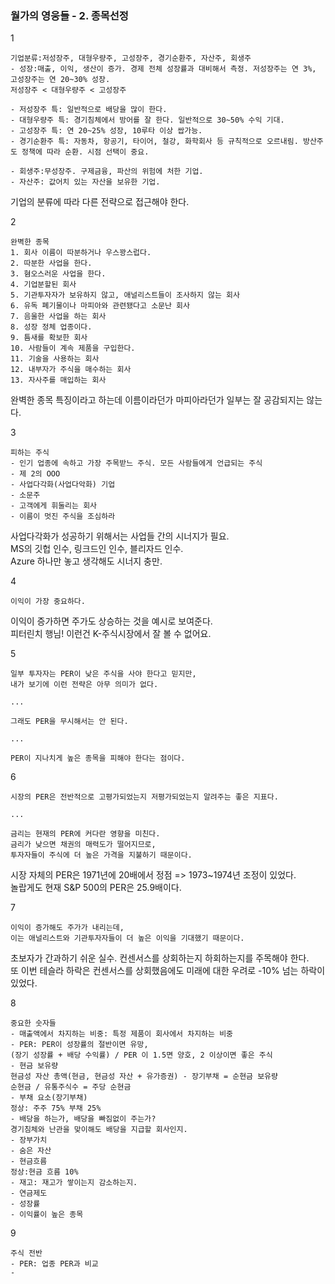 ### 월가의 영웅들 - 2. 종목선정

1
```
기업분류:저성장주, 대형우량주, 고성장주, 경기순환주, 자산주, 회생주  
- 성장:매출, 이익, 생산이 증가. 경제 전체 성장률과 대비해서 측정. 저성장주는 연 3%, 고성장주는 연 20~30% 성장.  
저성장주 < 대형우량주 < 고성장주  

- 저성장주 특: 일반적으로 배당을 많이 한다.  
- 대형우량주 특: 경기침체에서 방어를 잘 한다. 일반적으로 30~50% 수익 기대.  
- 고성장주 특: 연 20~25% 성장, 10루타 이상 쌉가능.  
- 경기순환주 특: 자동차, 항공기, 타이어, 철강, 화학회사 등 규칙적으로 오르내림. 방산주도 정책에 따라 순환. 시점 선택이 중요.  

- 회생주:무성장주. 구제금융, 파산의 위험에 처한 기업.  
- 자산주: 값어치 있는 자산을 보유한 기업.  
```

기업의 분류에 따라 다른 전략으로 접근해야 한다.

2
```
완벽한 종목  
1. 회사 이름이 따분하거나 우스꽝스럽다.  
2. 따분한 사업을 한다.  
3. 혐오스러운 사업을 한다.  
4. 기업분할된 회사  
5. 기관투자자가 보유하지 않고, 애널리스트들이 조사하지 않는 회사  
6. 유독 폐기물이나 마피아와 관련됐다고 소문난 회사  
7. 음울한 사업을 하는 회사  
8. 성장 정체 업종이다.  
9. 틈새를 확보한 회사  
10. 사람들이 계속 제품을 구입한다.  
11. 기술을 사용하는 회사  
12. 내부자가 주식을 매수하는 회사  
13. 자사주를 매입하는 회사  
```

완벽한 종목 특징이라고 하는데 이름이라던가 마피아라던가 일부는 잘 공감되지는 않는다.  

3
```
피하는 주식
- 인기 업종에 속하고 가장 주목받느 주식. 모든 사람들에게 언급되는 주식  
- 제 2의 OOO  
- 사업다각화(사업다악화) 기업  
- 소문주  
- 고객에게 휘둘리는 회사  
- 이름이 멋진 주식을 조심하라  
```

사업다각화가 성공하기 위해서는 사업들 간의 시너지가 필요.  
MS의 깃헙 인수, 링크드인 인수, 블리자드 인수.  
Azure 하나만 놓고 생각해도 시너지 충만.  

4
```
이익이 가장 중요하다.
```

이익이 증가하면 주가도 상승하는 것을 예시로 보여준다.  
피터린치 행님! 이런건 K-주식시장에서 잘 볼 수 없어요.  

5
```
일부 투자자는 PER이 낮은 주식을 사야 한다고 믿지만,  
내가 보기에 이런 전략은 아무 의미가 없다.  

...  

그래도 PER을 무시해서는 안 된다.  

...  

PER이 지나치게 높은 종목을 피해야 한다는 점이다.
```

6
```
시장의 PER은 전반적으로 고평가되었는지 저평가되었는지 알려주는 좋은 지표다.  

...  

금리는 현재의 PER에 커다란 영향을 미친다.  
금리가 낮으면 채권의 매력도가 떨어지므로,  
투자자들이 주식에 더 높은 가격을 지불하기 때문이다.
```

시장 자체의 PER은 1971년에 20배에서 정점 => 1973~1974년 조정이 있었다.  
놀랍게도 현재 S&P 500의 PER은 25.9배이다.  

7
```
이익이 증가해도 주가가 내리는데,  
이는 애널리스트와 기관투자자들이 더 높은 이익을 기대했기 때문이다.
```

초보자가 간과하기 쉬운 실수. 컨센서스를 상회하는지 하회하는지를 주목해야 한다.  
또 이번 테슬라 하락은 컨센서스를 상회했음에도 미래에 대한 우려로 -10% 넘는 하락이 있었다.

8
```
중요한 숫자들  
- 매출액에서 차지하는 비중: 특정 제품이 회사에서 차지하는 비중  
- PER: PER이 성장률의 절반이면 유망,  
(장기 성장률 + 배당 수익률) / PER 이 1.5면 양호, 2 이상이면 좋은 주식  
- 현금 보유량  
현금성 자산 총액(현금, 현금성 자산 + 유가증권) - 장기부채 = 순현금 보유량  
순현금 / 유통주식수 = 주당 순현금  
- 부채 요소(장기부채)  
정상: 주주 75% 부채 25%  
- 배당을 하는가, 배당을 빠짐없이 주는가?  
경기침체와 난관을 맞이해도 배당을 지급할 회사인지.  
- 장부가치  
- 숨은 자산  
- 현금흐름 
정상:현금 흐름 10%  
- 재고: 재고가 쌓이는지 감소하는지.  
- 연금제도  
- 성장률
- 이익률이 높은 종목
```

9
```
주식 전반
- PER: 업종 PER과 비교
- 
```
